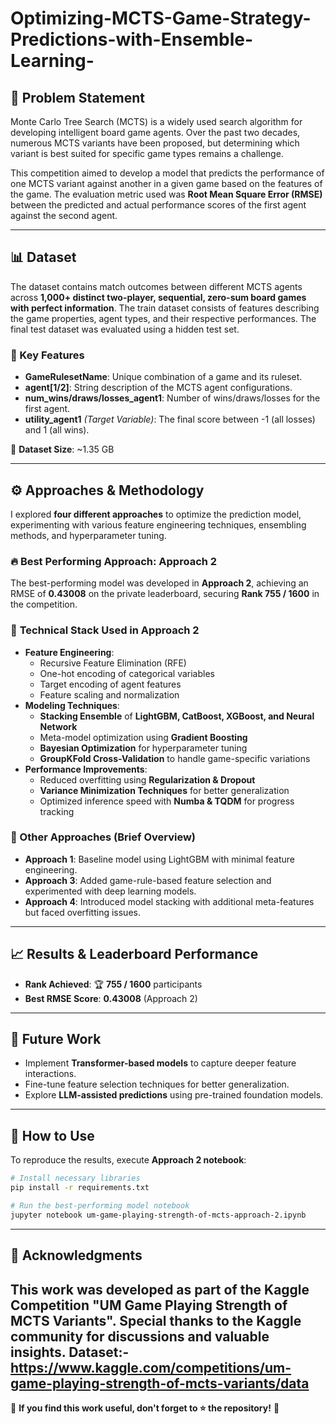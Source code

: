 # Optimizing-MCTS-Game-Strategy-Predictions-with-Ensemble-Learning-

## 📌 Problem Statement
Monte Carlo Tree Search (MCTS) is a widely used search algorithm for developing intelligent board game agents. Over the past two decades, numerous MCTS variants have been proposed, but determining which variant is best suited for specific game types remains a challenge.

This competition aimed to develop a model that predicts the performance of one MCTS variant against another in a given game based on the features of the game. The evaluation metric used was **Root Mean Square Error (RMSE)** between the predicted and actual performance scores of the first agent against the second agent.

---

## 📊 Dataset
The dataset contains match outcomes between different MCTS agents across **1,000+ distinct two-player, sequential, zero-sum board games with perfect information**. The train dataset consists of features describing the game properties, agent types, and their respective performances. The final test dataset was evaluated using a hidden test set.

### 🔹 Key Features
- **GameRulesetName**: Unique combination of a game and its ruleset.
- **agent[1/2]**: String description of the MCTS agent configurations.
- **num_wins/draws/losses_agent1**: Number of wins/draws/losses for the first agent.
- **utility_agent1** *(Target Variable)*: The final score between -1 (all losses) and 1 (all wins).

📂 **Dataset Size**: ~1.35 GB

---

## ⚙️ Approaches & Methodology
I explored **four different approaches** to optimize the prediction model, experimenting with various feature engineering techniques, ensembling methods, and hyperparameter tuning.

### 🔥 Best Performing Approach: **Approach 2**
The best-performing model was developed in **Approach 2**, achieving an RMSE of **0.43008** on the private leaderboard, securing **Rank 755 / 1600** in the competition.

### 🚀 **Technical Stack Used in Approach 2**
- **Feature Engineering**:
  - Recursive Feature Elimination (RFE)
  - One-hot encoding of categorical variables
  - Target encoding of agent features
  - Feature scaling and normalization
- **Modeling Techniques**:
  - **Stacking Ensemble** of **LightGBM, CatBoost, XGBoost, and Neural Network**
  - Meta-model optimization using **Gradient Boosting**
  - **Bayesian Optimization** for hyperparameter tuning
  - **GroupKFold Cross-Validation** to handle game-specific variations
- **Performance Improvements**:
  - Reduced overfitting using **Regularization & Dropout**
  - **Variance Minimization Techniques** for better generalization
  - Optimized inference speed with **Numba & TQDM** for progress tracking

### 📌 Other Approaches (Brief Overview)
- **Approach 1**: Baseline model using LightGBM with minimal feature engineering.
- **Approach 3**: Added game-rule-based feature selection and experimented with deep learning models.
- **Approach 4**: Introduced model stacking with additional meta-features but faced overfitting issues.

---

## 📈 Results & Leaderboard Performance
- **Rank Achieved**: 🏆 **755 / 1600** participants
- **Best RMSE Score**: **0.43008** (Approach 2)

---

## 🔮 Future Work
- Implement **Transformer-based models** to capture deeper feature interactions.
- Fine-tune feature selection techniques for better generalization.
- Explore **LLM-assisted predictions** using pre-trained foundation models.

---

## 📌 How to Use
To reproduce the results, execute **Approach 2 notebook**:
```sh
# Install necessary libraries
pip install -r requirements.txt

# Run the best-performing model notebook
jupyter notebook um-game-playing-strength-of-mcts-approach-2.ipynb
```

---

## 📜 Acknowledgments
This work was developed as part of the Kaggle Competition **"UM Game Playing Strength of MCTS Variants"**. Special thanks to the Kaggle community for discussions and valuable insights.
Dataset:- https://www.kaggle.com/competitions/um-game-playing-strength-of-mcts-variants/data
---

🎯 **If you find this work useful, don't forget to ⭐ the repository!** 🚀
